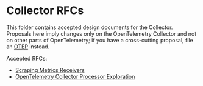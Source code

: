 # Collector RFCs

This folder contains accepted design documents for the Collector. 
Proposals here imply changes only on the OpenTelemetry Collector and not on other parts of OpenTelemetry; if you have a cross-cutting proposal, file an [OTEP][1] instead.

Accepted RFCs:

- [Scraping Metrics Receivers](./scraping-receivers.md)
- [OpenTelemetry Collector Processor Exploration](./processing.md)

[1]: https://github.com/open-telemetry/oteps
